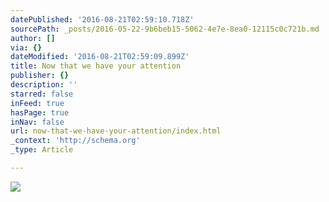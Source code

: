 ```yaml
---
datePublished: '2016-08-21T02:59:10.718Z'
sourcePath: _posts/2016-05-22-9b6beb15-5062-4e7e-8ea0-12115c0c721b.md
author: []
via: {}
dateModified: '2016-08-21T02:59:09.899Z'
title: Now that we have your attention
publisher: {}
description: ''
starred: false
inFeed: true
hasPage: true
inNav: false
url: now-that-we-have-your-attention/index.html
_context: 'http://schema.org'
_type: Article

---
```

![](https://s3-us-west-2.amazonaws.com/the-grid-img/p/30386cfbd5fd3a80070e40817ff6ae9dd894153f.jpg)